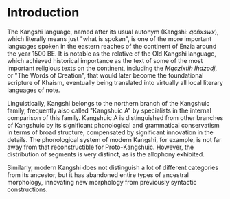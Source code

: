 # Introduction

The Kangshi language, named after its usual autonym (Kangshi: _qcñxswx_), which
literally means just "what is spoken", is one of the more important languages
spoken in the eastern reaches of the continent of Enzia around the year 1500 BE.
It is notable as the relative of the Old Kangshi language, which achieved
historical importance as the text of some of the most important religious texts
on the continent, including the _Mqczixtih Ihdzodj_, or "The Words of Creation",
that would later become the foundational scripture of Khaism, eventually being
translated into virtually all local literary languages of note.

Linguistically, Kangshi belongs to the northern branch of the Kangshuic family,
frequently also called "Kangshuic A" by specialists in the internal comparison
of this family. Kangshuic A is distinguished from other branches of Kangshuic by
its significant phonological and grammatical conservatism in terms of broad
structure, compensated by significant innovation in the details. The
phonological system of modern Kangshi, for example, is not far away from that
reconstructible for Proto-Kangshuic. However, the distribution of segments is
very distinct, as is the allophony exhibited.

Similarly, modern Kangshi does not distinguish a lot of different categories
from its ancestor, but it has abandoned entire types of ancestral morphology,
innovating new morphology from previously syntactic constructions.
